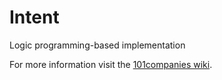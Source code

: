 # Intent
Logic programming-based implementation

For more information visit the [101companies wiki](http://www.101companies.org).